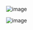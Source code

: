 ![image](https://user-images.githubusercontent.com/85243693/182500064-25e2df56-aba9-4d82-9a6a-91135ee76c4e.png)

![image](https://user-images.githubusercontent.com/85243693/182500013-9b808237-556a-4202-97e1-f6b8ab30ab82.png)
